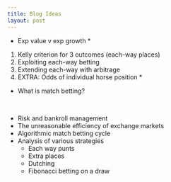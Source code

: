 ```yaml
---
title: Blog Ideas
layout: post
---
```


- Exp value v exp growth *

1. Kelly criterion for 3 outcomes (each-way places)
2. Exploiting each-way betting
3. Extending each-way with arbitrage
4. EXTRA: Odds of individual horse position *

- What is match betting?

<br>

- Risk and bankroll management
- The unreasonable efficiency of exchange markets
- Algorithmic match betting cycle
- Analysis of various strategies
  - Each way punts
  - Extra places
  - Dutching
  - Fibonacci betting on a draw
